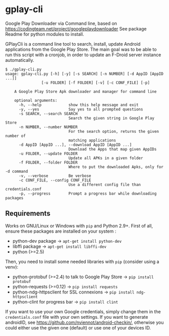 # gplay-cli
Google Play Downloader via Command line, based on https://codingteam.net/project/googleplaydownloader See package Readme for python modules to install.

GPlayCli is a command line tool to search, install, update Android applications from the Google Play Store. The main goal was to be able to run this script with a cronjob, in order to update an F-Droid server instance automatically.

	$ ./gplay-cli.py 
	usage: gplay-cli.py [-h] [-y] [-s SEARCH] [-n NUMBER] [-d AppID [AppID ...]]
                    [-u FOLDER] [-f FOLDER] [-v] [-c CONF_FILE] [-p]

		A Google Play Store Apk downloader and manager for command line

		optional arguments:
		  -h, --help            show this help message and exit
		  -y, --yes             Say yes to all prompted questions
		  -s SEARCH, --search SEARCH
		                        Search the given string in Google Play Store
		  -n NUMBER, --number NUMBER
		                        For the search option, returns the given number of
		                        matching applications
		  -d AppID [AppID ...], --download AppID [AppID ...]
		                        Download the Apps that map given AppIDs
		  -u FOLDER, --update FOLDER
		                        Update all APKs in a given folder
		  -f FOLDER, --folder FOLDER
		                        Where to put the downloaded Apks, only for -d command
		  -v, --verbose         Be verbose
		  -c CONF_FILE, --config CONF_FILE
		                        Use a different config file than credentials.conf
		  -p, --progress        Prompt a progress bar while downloading packages

Requirements
----------
Works on GNU/Linux or Windows with `pip` and Python 2.9+. First of all, ensure these packages are installed on your system : 

- python-dev package -> `apt-get install python-dev`
- libffi package -> `apt-get install libffi-dev`
- python (>=2.5)

Then, you need to install some needed libraries with `pip` (consider using a venv):

- python-protobuf (>=2.4) to talk to Google Play Store -> `pip install protobuf`
- python-requests (>=0.12) -> `pip install requests`
- python-ndg-httpsclient for SSL connexions -> `pip install ndg-httpsclient`
- python-clint for progress bar -> `pip install clint`

If you want to use your own Google credentials, simply change them in the `credentials.conf` file with your own settings. 
If you want to generate androidID, see https://github.com/nviennot/android-checkin/, otherwise you could either use the given one (default) or use one of your devices ID.
